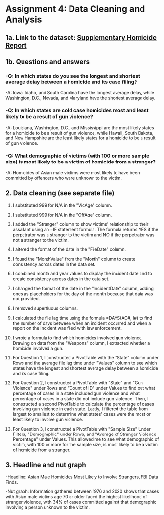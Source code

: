 # Assignment 4: Data Cleaning and Analysis


## 1a. Link to the dataset: [Supplementary Homicide Report](http://www.murderdata.org/p/data-docs.html) 


## 1b. Questions and answers

### -Q: In which states do you see the longest and shortest average delay between a homicide and its case filing? 

  -A: Iowa, Idaho, and South Carolina have the longest average delay, while Washington, D.C., Nevada, and Maryland have the shortest average delay.
  
### -Q: In which states are cold case homicides most and least likely to be a result of gun violence? 

  -A: Louisiana, Washington, D.C., and Mississippi are the most likely states for a homicide to be a result of gun violence, while Hawaii, South Dakota, and New Hampshire are the least likely states for a homicide to be a result of gun violence.
  
### -Q: What demographic of victims (with 100 or more sample size) is most likely to be a victim of homicide from a stranger? 

  -A: Homicides of Asian male victims were most likely to have been committed by offenders who were unknown to the victim. 
  
  
  ## 2. Data cleaning (see separate file) 
  
  1. I substituted 999 for N/A in the "VicAge" column.
   
  2. I substituted 999 for N/A in the "OffAge" column. 
  
  3. I added the "Stranger" column to show victims' relationship to their assailant using an =IF statement formula. The formula returns YES if the perpetrator was a stranger to the victim and NO if the perpetrator was not a stranger to the victim. 
   
  4. I altered the format of the date in the "FileDate" column.
  
  5. I found the "MonthValue" from the "Month" column to create consistency across dates in the data set. 
   
  6. I combined month and year values to display the incident date and to create consistency across dates in the data set. 
  
  7. I changed the format of the date in the "IncidentDate" column, adding ones as placeholders for the day of the month because that data was not provided.
   
  8. I removed superfluous columns. 
   
  9. I calculated the file lag time using the formula =DAYS(AC#, I#) to find the number of days between when an incident occurred and when a report on the incident was filed with law enforcement. 
   
  10. I wrote a formula to find which homicides involved gun violence. Drawing on data from the "Weapons" column, I extracted whether a homicide involved a gun. 
   
  11. For Question 1, I constructed a PivotTable with the "State" column under Rows and the average file lag time under "Values" column to see which states have the longest and shortest average delay between a homicide and its case filing.
   
  12. For Question 2, I constructed a PivotTable with "State" and "Gun Violence" under Rows and "Count of ID" under Values to find out what percentage of cases in a state included gun violence and what percentage of cases in a state did not include gun violence. Then, I constructed a second PivotTable to calculate the percentage of cases involving gun violence in each state. Lastly, I filtered the table from largest to smallest to determine what states' cases were the most or least likely to involve gun violence. 
    
  13. For Question 3, I constructed a PivotTable with "Sample Size" Under Filters, "Demographic" under Rows, and "Average of Stranger Violence Percentage" under Values. This allowed me to see what demographic of victim, with 100 or more for the sample size, is most likely to be a victim of homicide from a stranger. 
  
  
  ## 3. Headline and nut graph
  
  -Headline: Asian Male Homicides Most Likely to Involve Strangers, FBI Data Finds.
  
  -Nut graph: Information gathered between 1976 and 2020 shows that cases with Asian male victims age 70 or older faced the highest likelihood of stranger violence, with 34% of cases committed against that demographic involving a person unknown to the victim. 
  
  
  
